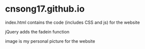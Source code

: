 cnsong17.github.io
==================
index.html contains the code (includes CSS and js) for the website

jQuery adds the fadein function

image is my personal picture for the website
